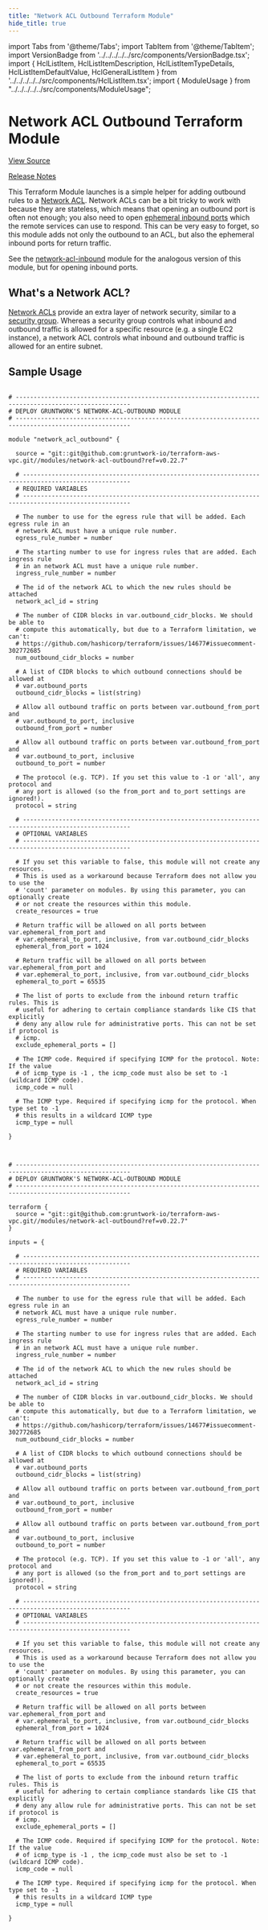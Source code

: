 ```yaml
---
title: "Network ACL Outbound Terraform Module"
hide_title: true
---
```


import Tabs from '@theme/Tabs';
import TabItem from '@theme/TabItem';
import VersionBadge from '../../../../../src/components/VersionBadge.tsx';
import { HclListItem, HclListItemDescription, HclListItemTypeDetails, HclListItemDefaultValue, HclGeneralListItem } from '../../../../../src/components/HclListItem.tsx';
import { ModuleUsage } from "../../../../../src/components/ModuleUsage";

<VersionBadge repoTitle="VPC Modules" version="0.22.7" lastModifiedVersion="0.22.3"/>

# Network ACL Outbound Terraform Module

<a href="https://github.com/gruntwork-io/terraform-aws-vpc/tree/main/modules/network-acl-outbound" className="link-button" title="View the source code for this module in GitHub.">View Source</a>

<a href="https://github.com/gruntwork-io/terraform-aws-vpc/releases/tag/v0.22.3" className="link-button" title="Release notes for only versions which impacted this module.">Release Notes</a>

This Terraform Module launches is a simple helper for adding outbound rules to a [Network
ACL](http://docs.aws.amazon.com/AmazonVPC/latest/UserGuide/VPC_ACLs.html). Network ACLs can be a bit tricky to work with
because they are stateless, which means that opening an outbound port is often not enough; you also need to open
[ephemeral inbound ports](http://docs.aws.amazon.com/AmazonVPC/latest/UserGuide/VPC_ACLs.html#VPC_ACLs_Ephemeral_Ports)
which the remote services can use to respond. This can be very easy to forget, so this module adds not only the
outbound to an ACL, but also the ephemeral inbound ports for return traffic.

See the [network-acl-inbound](https://github.com/gruntwork-io/terraform-aws-vpc/tree/main/modules/network-acl-inbound) module for the analogous version of this module, but for opening
inbound ports.

## What's a Network ACL?

[Network ACLs](http://docs.aws.amazon.com/AmazonVPC/latest/UserGuide/VPC_ACLs.html) provide an extra layer of network
security, similar to a [security group](http://docs.aws.amazon.com/AWSEC2/latest/UserGuide/using-network-security.html).
Whereas a security group controls what inbound and outbound traffic is allowed for a specific resource (e.g. a single
EC2 instance), a network ACL controls what inbound and outbound traffic is allowed for an entire subnet.

## Sample Usage

<Tabs>
<TabItem value="terraform" label="Terraform" default>

```hcl title="main.tf"

# ------------------------------------------------------------------------------------------------------
# DEPLOY GRUNTWORK'S NETWORK-ACL-OUTBOUND MODULE
# ------------------------------------------------------------------------------------------------------

module "network_acl_outbound" {

  source = "git::git@github.com:gruntwork-io/terraform-aws-vpc.git//modules/network-acl-outbound?ref=v0.22.7"

  # ----------------------------------------------------------------------------------------------------
  # REQUIRED VARIABLES
  # ----------------------------------------------------------------------------------------------------

  # The number to use for the egress rule that will be added. Each egress rule in an
  # network ACL must have a unique rule number.
  egress_rule_number = number

  # The starting number to use for ingress rules that are added. Each ingress rule
  # in an network ACL must have a unique rule number.
  ingress_rule_number = number

  # The id of the network ACL to which the new rules should be attached
  network_acl_id = string

  # The number of CIDR blocks in var.outbound_cidr_blocks. We should be able to
  # compute this automatically, but due to a Terraform limitation, we can't:
  # https://github.com/hashicorp/terraform/issues/14677#issuecomment-302772685
  num_outbound_cidr_blocks = number

  # A list of CIDR blocks to which outbound connections should be allowed at
  # var.outbound_ports
  outbound_cidr_blocks = list(string)

  # Allow all outbound traffic on ports between var.outbound_from_port and
  # var.outbound_to_port, inclusive
  outbound_from_port = number

  # Allow all outbound traffic on ports between var.outbound_from_port and
  # var.outbound_to_port, inclusive
  outbound_to_port = number

  # The protocol (e.g. TCP). If you set this value to -1 or 'all', any protocol and
  # any port is allowed (so the from_port and to_port settings are ignored!).
  protocol = string

  # ----------------------------------------------------------------------------------------------------
  # OPTIONAL VARIABLES
  # ----------------------------------------------------------------------------------------------------

  # If you set this variable to false, this module will not create any resources.
  # This is used as a workaround because Terraform does not allow you to use the
  # 'count' parameter on modules. By using this parameter, you can optionally create
  # or not create the resources within this module.
  create_resources = true

  # Return traffic will be allowed on all ports between var.ephemeral_from_port and
  # var.ephemeral_to_port, inclusive, from var.outbound_cidr_blocks
  ephemeral_from_port = 1024

  # Return traffic will be allowed on all ports between var.ephemeral_from_port and
  # var.ephemeral_to_port, inclusive, from var.outbound_cidr_blocks
  ephemeral_to_port = 65535

  # The list of ports to exclude from the inbound return traffic rules. This is
  # useful for adhering to certain compliance standards like CIS that explicitly
  # deny any allow rule for administrative ports. This can not be set if protocol is
  # icmp.
  exclude_ephemeral_ports = []

  # The ICMP code. Required if specifying ICMP for the protocol. Note: If the value
  # of icmp_type is -1 , the icmp_code must also be set to -1 (wildcard ICMP code).
  icmp_code = null

  # The ICMP type. Required if specifying icmp for the protocol. When type set to -1
  # this results in a wildcard ICMP type
  icmp_type = null

}


```

</TabItem>
<TabItem value="terragrunt" label="Terragrunt" default>

```hcl title="terragrunt.hcl"

# ------------------------------------------------------------------------------------------------------
# DEPLOY GRUNTWORK'S NETWORK-ACL-OUTBOUND MODULE
# ------------------------------------------------------------------------------------------------------

terraform {
  source = "git::git@github.com:gruntwork-io/terraform-aws-vpc.git//modules/network-acl-outbound?ref=v0.22.7"
}

inputs = {

  # ----------------------------------------------------------------------------------------------------
  # REQUIRED VARIABLES
  # ----------------------------------------------------------------------------------------------------

  # The number to use for the egress rule that will be added. Each egress rule in an
  # network ACL must have a unique rule number.
  egress_rule_number = number

  # The starting number to use for ingress rules that are added. Each ingress rule
  # in an network ACL must have a unique rule number.
  ingress_rule_number = number

  # The id of the network ACL to which the new rules should be attached
  network_acl_id = string

  # The number of CIDR blocks in var.outbound_cidr_blocks. We should be able to
  # compute this automatically, but due to a Terraform limitation, we can't:
  # https://github.com/hashicorp/terraform/issues/14677#issuecomment-302772685
  num_outbound_cidr_blocks = number

  # A list of CIDR blocks to which outbound connections should be allowed at
  # var.outbound_ports
  outbound_cidr_blocks = list(string)

  # Allow all outbound traffic on ports between var.outbound_from_port and
  # var.outbound_to_port, inclusive
  outbound_from_port = number

  # Allow all outbound traffic on ports between var.outbound_from_port and
  # var.outbound_to_port, inclusive
  outbound_to_port = number

  # The protocol (e.g. TCP). If you set this value to -1 or 'all', any protocol and
  # any port is allowed (so the from_port and to_port settings are ignored!).
  protocol = string

  # ----------------------------------------------------------------------------------------------------
  # OPTIONAL VARIABLES
  # ----------------------------------------------------------------------------------------------------

  # If you set this variable to false, this module will not create any resources.
  # This is used as a workaround because Terraform does not allow you to use the
  # 'count' parameter on modules. By using this parameter, you can optionally create
  # or not create the resources within this module.
  create_resources = true

  # Return traffic will be allowed on all ports between var.ephemeral_from_port and
  # var.ephemeral_to_port, inclusive, from var.outbound_cidr_blocks
  ephemeral_from_port = 1024

  # Return traffic will be allowed on all ports between var.ephemeral_from_port and
  # var.ephemeral_to_port, inclusive, from var.outbound_cidr_blocks
  ephemeral_to_port = 65535

  # The list of ports to exclude from the inbound return traffic rules. This is
  # useful for adhering to certain compliance standards like CIS that explicitly
  # deny any allow rule for administrative ports. This can not be set if protocol is
  # icmp.
  exclude_ephemeral_ports = []

  # The ICMP code. Required if specifying ICMP for the protocol. Note: If the value
  # of icmp_type is -1 , the icmp_code must also be set to -1 (wildcard ICMP code).
  icmp_code = null

  # The ICMP type. Required if specifying icmp for the protocol. When type set to -1
  # this results in a wildcard ICMP type
  icmp_type = null

}


```

</TabItem>
</Tabs>


<!-- ##DOCS-SOURCER-START
{
  "originalSources": [
    "https://github.com/gruntwork-io/terraform-aws-vpc/tree/main/modules/network-acl-outbound/readme.md",
    "https://github.com/gruntwork-io/terraform-aws-vpc/tree/main/modules/network-acl-outbound/variables.tf",
    "https://github.com/gruntwork-io/terraform-aws-vpc/tree/main/modules/network-acl-outbound/outputs.tf"
  ],
  "sourcePlugin": "module-catalog-api",
  "hash": "f1ae3240f8acae8dc1e2a5e354b6e5fd"
}
##DOCS-SOURCER-END -->
